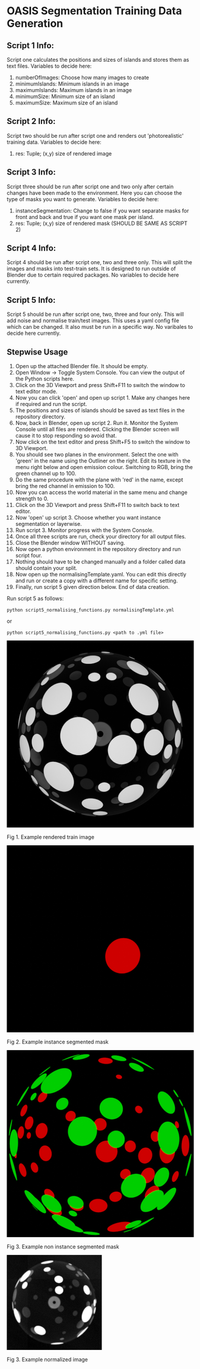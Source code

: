 # OASIS Segmentation Training Data Generation

## Script 1 Info:
Script one calculates the positions and sizes of islands and stores them as text files. Variables to decide here:
1. numberOfImages: Choose how many images to create
2. minimumIslands: Minimum islands in an image
3. maximumIslands: Maximum islands in an image
4. minimumSize: Minimum size of an island
5. maximumSize: Maximum size of an island

## Script 2 Info:
Script two should be run after script one and renders out 'photorealistic' training data. Variables to decide here:
1. res: Tuple; (x,y) size of rendered image

## Script 3 Info:
Script three should be run after script one and two only after certain changes have been made to the environment. Here you can choose the type of masks you want to generate. Variables to decide here:
1. instanceSegmentation: Change to false if you want separate masks for front and back and true if you want one mask per island.
2. res: Tuple; (x,y) size of rendered mask (SHOULD BE SAME AS SCRIPT 2)

## Script 4 Info:
Script 4 should be run after script one, two and three only. This will split the images and masks into test-train sets. It is designed to run outside of Blender due to certain required packages. No variables to decide here currently.

## Script 5 Info:
Script 5 should be run after script one, two, three and four only. This will add noise and normalise train/test images. This uses a yaml config file which can be changed. It also must be run in a specific way. No varibales to decide here currently.

## Stepwise Usage
1. Open up the attached Blender file. It should be empty.
2. Open Window -> Toggle System Console. You can view the output of the Python scripts here.
3. Click on the 3D Viewport and press Shift+F11 to switch the window to text editor mode.
4. Now you can click 'open' and open up script 1. Make any changes here if required and run the script.
5. The positions and sizes of islands should be saved as text files in the repository directory.
6. Now, back in Blender, open up script 2. Run it. Monitor the System Console until all files are rendered. Clicking the Blender screen will cause it to stop responding so avoid that.
7. Now click on the text editor and press Shift+F5 to switch the window to 3D Viewport.
8. You should see two planes in the environment. Select the one with 'green' in the name using the Outliner on the right. Edit its texture in the menu right below and open emission colour. Switching to RGB, bring the green channel up to 100.
9. Do the same procedure with the plane with 'red' in the name, except bring the red channel in emission to 100.
10. Now you can access the world material in the same menu and change strength to 0.
11. Click on the 3D Viewport and press Shift+F11 to switch back to text editor.
12. Now 'open' up script 3. Choose whether you want instance segmentation or layerwise.
13. Run script 3. Monitor progress with the System Console.
14. Once all three scripts are run, check your directory for all output files.
15. Close the Blender window WITHOUT saving.
16. Now open a python environment in the repository directory and run script four.
17. Nothing should have to be changed manually and a folder called data should contain your split.
18. Now open up the normalisingTemplate.yaml. You can edit this directly and run or create a copy with a different name for specific setting.
19. Finally, run script 5 given direction below. End of data creation.

Run script 5 as follows:

    python script5_normalising_functions.py normalisingTemplate.yml
    
or

    python script5_normalising_functions.py <path to .yml file>

![A rendered training image](https://github.com/chowravc/OASIS_Segmentation_Training_Data_Generation/blob/main/ReadMeFiles/0.png?raw=true)

Fig 1. Example rendered train image

![A instance segmented mask](https://github.com/chowravc/OASIS_Segmentation_Training_Data_Generation/blob/main/ReadMeFiles/Cap58.png?raw=true)

Fig 2. Example instance segmented mask

![A non-instance segmented mask](https://github.com/chowravc/OASIS_Segmentation_Training_Data_Generation/blob/main/ReadMeFiles/1.png?raw=true)

Fig 3. Example non instance segmented mask

![A non-instance normalized image](https://github.com/chowravc/OASIS_Segmentation_Training_Data_Generation/blob/main/ReadMeFiles/04.png?raw=true)

Fig 3. Example normalized image
